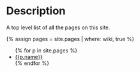 # Description
A top level list of all the pages on this site.

{% assign pages = site.pages | where: wiki, true %}
<ul>
{% for p in site.pages %}
  <li><a href="{{ site.url }}/{{ site.baseurl }}{{p.url}}">{{p.name}}</a></li>
{% endfor %}
</ul>
